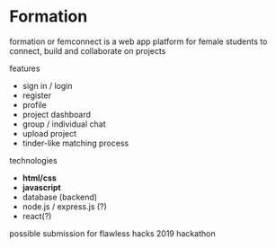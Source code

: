 # Formation
formation or femconnect is a web app platform for female students to connect, build and collaborate on projects

features
- sign in / login
- register
- profile
- project dashboard
- group / individual chat
- upload project
- tinder-like matching process



technologies
- **html/css**
- **javascript**
- database (backend)
- node.js / express.js (?)
- react(?)


possible submission for flawless hacks 2019 hackathon
